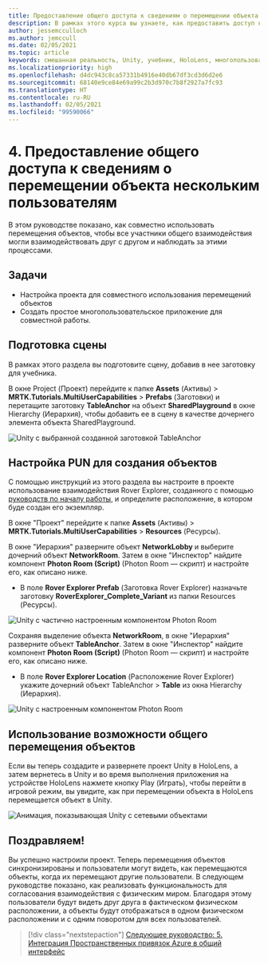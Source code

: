 ```yaml
---
title: Предоставление общего доступа к сведениям о перемещении объекта нескольким пользователям
description: В рамках этого курса вы узнаете, как предоставить доступ к движениям объектов нескольким пользователям в приложении HoloLens 2.
author: jessemcculloch
ms.author: jemccull
ms.date: 02/05/2021
ms.topic: article
keywords: смешанная реальность, Unity, учебник, HoloLens, многопользовательские возможности, Photon, MRTK, Mixed Reality Toolkit, UWP, Пространственные привязки Azure
ms.localizationpriority: high
ms.openlocfilehash: d4dc943c8ca57331b4916e40db67df3cd3d6d2e6
ms.sourcegitcommit: 68140e9ce84e69a99c2b3d970c7b8f2927a7fc93
ms.translationtype: HT
ms.contentlocale: ru-RU
ms.lasthandoff: 02/05/2021
ms.locfileid: "99590066"
---
```

# <a name="4-sharing-object-movements-with-multiple-users"></a>4. Предоставление общего доступа к сведениям о перемещении объекта нескольким пользователям

В этом руководстве показано, как совместно использовать перемещения объектов, чтобы все участники общего взаимодействия могли взаимодействовать друг с другом и наблюдать за этими процессами.

## <a name="objectives"></a>Задачи

* Настройка проекта для совместного использования перемещений объектов
* Создать простое многопользовательское приложение для совместной работы.

## <a name="preparing-the-scene"></a>Подготовка сцены

В рамках этого раздела вы подготовите сцену, добавив в нее заготовку для учебника.

В окне Project (Проект) перейдите к папке **Assets** (Активы) > **MRTK.Tutorials.MultiUserCapabilities** > **Prefabs** (Заготовки) и перетащите заготовку **TableAnchor** на объект **SharedPlayground** в окне Hierarchy (Иерархия), чтобы добавить ее в сцену в качестве дочернего элемента объекта SharedPlayground.

![Unity с выбранной созданной заготовкой TableAnchor](images/mr-learning-sharing/sharing-04-section1-step1-1.png)

## <a name="configuring-pun-to-instantiate-the-objects"></a>Настройка PUN для создания объектов

С помощью инструкций из этого раздела вы настроите в проекте использование взаимодействия Rover Explorer, созданного с помощью [руководств по началу работы](mr-learning-base-01.md), и определите расположение, в котором буде создан его экземпляр.

В окне "Проект" перейдите к папке **Assets** (Активы) > **MRTK.Tutorials.MultiUserCapabilities** > **Resources** (Ресурсы).

В окне "Иерархия" разверните объект **NetworkLobby** и выберите дочерний объект **NetworkRoom**. Затем в окне "Инспектор" найдите компонент **Photon Room (Script)** (Photon Room — скрипт) и настройте его, как описано ниже.

* В поле **Rover Explorer Prefab** (Заготовка Rover Explorer) назначьте заготовку **RoverExplorer_Complete_Variant** из папки Resources (Ресурсы).

![Unity с частично настроенным компонентом Photon Room](images/mr-learning-sharing/sharing-04-section2-step1-1.png)

Сохраняя выделение объекта **NetworkRoom**, в окне "Иерархия" разверните объект **TableAnchor**. Затем в окне "Инспектор" найдите компонент **Photon Room (Script)** (Photon Room — скрипт) и настройте его, как описано ниже.

* В поле **Rover Explorer Location** (Расположение Rover Explorer) укажите дочерний объект TableAnchor > **Table** из окна Hierarchy (Иерархия).

![Unity с настроенным компонентом Photon Room](images/mr-learning-sharing/sharing-04-section2-step1-2.png)

## <a name="trying-the-experience-with-shared-object-movement"></a>Использование возможности общего перемещения объектов

Если вы теперь создадите и развернете проект Unity в HoloLens, а затем вернетесь в Unity и во время выполнения приложения на устройстве HoloLens нажмете кнопку Play (Играть), чтобы перейти в игровой режим, вы увидите, как при перемещении объекта в HoloLens перемещается объект в Unity.

![Анимация, показывающая Unity с сетевыми объектами](images/mr-learning-sharing/sharing-04-section3-step1-1.gif)

## <a name="congratulations"></a>Поздравляем!

Вы успешно настроили проект. Теперь перемещения объектов синхронизированы и пользователи могут видеть, как перемещаются объекты, когда их перемещают другие пользователи. В следующем руководстве показано, как реализовать функциональность для согласования взаимодействия с физическим миром. Благодаря этому пользователи будут видеть друг друга в фактическом физическом расположении, а объекты будут отображаться в одном физическом расположении и с одним поворотом для всех пользователей.

> [!div class="nextstepaction"]
> [Следующее руководство: 5. Интеграция Пространственных привязок Azure в общий интерфейс](mr-learning-sharing-05.md)
